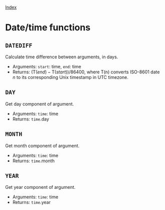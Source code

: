 [Index](../Functions.md)

# Date/time functions

## `DATEDIFF`

Calculate time difference between arguments, in days.

* Arguments: `start`: time, `end`: time
* Returns: $(\textrm{T}(end)-\textrm{T}(start))/86400$, where $\textrm{T(n)}$ converts ISO-8601 date $n$ to its corresponding Unix timestamp in UTC timezone.

## `DAY`

Get day component of argument.

* Arguments: `time`: time
* Returns: `time`.day

## `MONTH`

Get month component of argument.

* Arguments: `time`: time
* Returns: `time`.month

## `YEAR`

Get year component of argument.

* Arguments: `time`: time
* Returns: `time`.year
